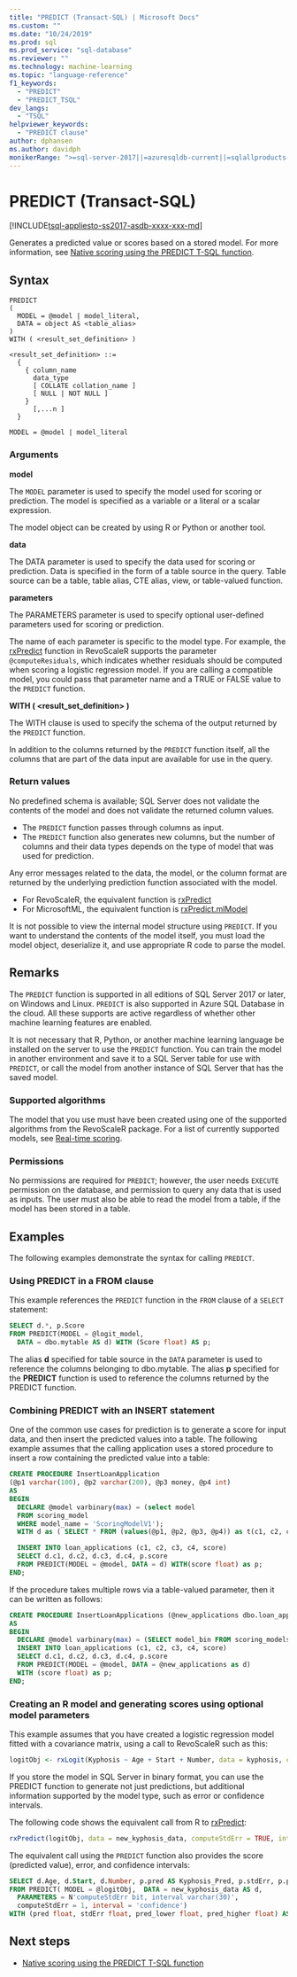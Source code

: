 ```yaml
---
title: "PREDICT (Transact-SQL) | Microsoft Docs"
ms.custom: ""
ms.date: "10/24/2019"
ms.prod: sql
ms.prod_service: "sql-database"
ms.reviewer: ""
ms.technology: machine-learning
ms.topic: "language-reference"
f1_keywords: 
  - "PREDICT"
  - "PREDICT_TSQL"
dev_langs: 
  - "TSQL"
helpviewer_keywords: 
  - "PREDICT clause"
author: dphansen
ms.author: davidph
monikerRange: ">=sql-server-2017||=azuresqldb-current||=sqlallproducts-allversions||>=sql-server-linux-2017||=azuresqldb-mi-current"
---
```

# PREDICT (Transact-SQL)  
[!INCLUDE[tsql-appliesto-ss2017-asdb-xxxx-xxx-md](../../includes/tsql-appliesto-ss2017-asdb-xxxx-xxx-md.md)]

Generates a predicted value or scores based on a stored model. For more information, see [Native scoring using the PREDICT T-SQL function](../../advanced-analytics/sql-native-scoring.md).

## Syntax

```
PREDICT  
(  
  MODEL = @model | model_literal,  
  DATA = object AS <table_alias>  
)  
WITH ( <result_set_definition> )  

<result_set_definition> ::=  
  {  
    { column_name  
      data_type  
      [ COLLATE collation_name ]  
      [ NULL | NOT NULL ]  
    }  
      [,...n ]  
  }  

MODEL = @model | model_literal  
```

### Arguments

**model**

The `MODEL` parameter is used to specify the model used for scoring or prediction. The model is specified as a variable or a literal or a scalar expression.

The model object can be created by using R or Python or another tool.

**data**

The DATA parameter is used to specify the data used for scoring or prediction. Data is specified in the form of a table source in the query. Table source can be a table, table alias, CTE alias, view, or table-valued function.

**parameters**

The PARAMETERS parameter is used to specify optional user-defined parameters used for scoring or prediction.

The name of each parameter is specific to the model type. For example, the [rxPredict](https://docs.microsoft.com/machine-learning-server/r-reference/revoscaler/rxpredict) function in RevoScaleR supports the parameter `@computeResiduals`, which indicates whether residuals should be computed when scoring a logistic regression model. If you are calling a compatible model, you could pass that parameter name and a TRUE or FALSE value to the `PREDICT` function.

**WITH ( <result_set_definition> )**

The WITH clause is used to specify the schema of the output returned by the `PREDICT` function.

In addition to the columns returned by the `PREDICT` function itself, all the columns that are part of the data input are available for use in the query.

### Return values

No predefined schema is available; SQL Server does not validate the contents of the model and does not validate the returned column values.

- The `PREDICT` function passes through columns as input.
- The `PREDICT` function also generates new columns, but the number of columns and their data types depends on the type of model that was used for prediction.

Any error messages related to the data, the model, or the column format are returned by the underlying prediction function associated with the model.

- For RevoScaleR, the equivalent function is [rxPredict](https://docs.microsoft.com/machine-learning-server/r-reference/revoscaler/rxpredict)  
- For MicrosoftML, the equivalent function is [rxPredict.mlModel](https://docs.microsoft.com/machine-learning-server/r-reference/microsoftml/rxpredict)  

It is not possible to view the internal model structure using `PREDICT`. If you want to understand the contents of the model itself, you must load the model object, deserialize it, and use appropriate R code to parse the model.

## Remarks

The `PREDICT` function is supported in all editions of SQL Server 2017 or later, on Windows and Linux. `PREDICT` is also supported in Azure SQL Database in the cloud. All these supports are active regardless of whether other machine learning features are enabled.

It is not necessary that R, Python, or another machine learning language be installed on the server to use the `PREDICT` function. You can train the model in another environment and save it to a SQL Server table for use with `PREDICT`, or call the model from another instance of SQL Server that has the saved model.

### Supported algorithms

The model that you use must have been created using one of the supported algorithms from the RevoScaleR package. For a list of currently supported models, see [Real-time scoring](../../advanced-analytics/real-time-scoring.md).

### Permissions

No permissions are required for `PREDICT`; however, the user needs `EXECUTE` permission on the database, and permission to query any data that is used as inputs. The user must also be able to read the model from a table, if the model has been stored in a table.

## Examples

The following examples demonstrate the syntax for calling `PREDICT`.

### Using PREDICT in a FROM clause

This example references the `PREDICT` function in the `FROM` clause of a `SELECT` statement:

```sql
SELECT d.*, p.Score
FROM PREDICT(MODEL = @logit_model, 
  DATA = dbo.mytable AS d) WITH (Score float) AS p;
```

The alias **d** specified for table source in the `DATA` parameter is used to reference the columns belonging to dbo.mytable. The alias **p** specified for the **PREDICT** function is used to reference the columns returned by the PREDICT function.

### Combining PREDICT with an INSERT statement

One of the common use cases for prediction is to generate a score for input data, and then insert the predicted values into a table. The following example assumes that the calling application uses a stored procedure to insert a row containing the predicted value into a table:

```sql
CREATE PROCEDURE InsertLoanApplication
(@p1 varchar(100), @p2 varchar(200), @p3 money, @p4 int)
AS
BEGIN
  DECLARE @model varbinary(max) = (select model
  FROM scoring_model
  WHERE model_name = 'ScoringModelV1');
  WITH d as ( SELECT * FROM (values(@p1, @p2, @p3, @p4)) as t(c1, c2, c3, c4) )

  INSERT INTO loan_applications (c1, c2, c3, c4, score)
  SELECT d.c1, d.c2, d.c3, d.c4, p.score
  FROM PREDICT(MODEL = @model, DATA = d) WITH(score float) as p;
END;
```

If the procedure takes multiple rows via a table-valued parameter, then it can be written as follows:

```sql
CREATE PROCEDURE InsertLoanApplications (@new_applications dbo.loan_application_type)
AS
BEGIN
  DECLARE @model varbinary(max) = (SELECT model_bin FROM scoring_models WHERE model_name = 'ScoringModelV1');
  INSERT INTO loan_applications (c1, c2, c3, c4, score)
  SELECT d.c1, d.c2, d.c3, d.c4, p.score
  FROM PREDICT(MODEL = @model, DATA = @new_applications as d)
  WITH (score float) as p;
END;
```

### Creating an R model and generating scores using optional model parameters

This example assumes that you have created a logistic regression model fitted with a covariance matrix, using a call to RevoScaleR such as this:

```R
logitObj <- rxLogit(Kyphosis ~ Age + Start + Number, data = kyphosis, covCoef = TRUE)
```

If you store the model in SQL Server in binary format, you can use the PREDICT function to generate not just predictions, but additional information supported by the model type, such as error or confidence intervals.

The following code shows the equivalent call from R to [rxPredict](https://docs.microsoft.com/machine-learning-server/r-reference/revoscaler/rxpredict):

```R
rxPredict(logitObj, data = new_kyphosis_data, computeStdErr = TRUE, interval = "confidence")
```

The equivalent call using the `PREDICT` function also provides the score (predicted value), error, and confidence intervals:

```sql
SELECT d.Age, d.Start, d.Number, p.pred AS Kyphosis_Pred, p.stdErr, p.pred_lower, p.pred_higher
FROM PREDICT( MODEL = @logitObj,  DATA = new_kyphosis_data AS d,
  PARAMETERS = N'computeStdErr bit, interval varchar(30)',
  computeStdErr = 1, interval = 'confidence')
WITH (pred float, stdErr float, pred_lower float, pred_higher float) AS p;
```

## Next steps

- [Native scoring using the PREDICT T-SQL function](../../advanced-analytics/sql-native-scoring.md)
